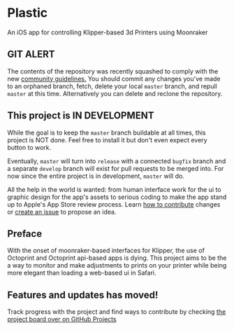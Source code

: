 # Plastic
An iOS app for controlling Klipper-based 3d Printers using Moonraker
## GIT ALERT
The contents of the repository was recently squashed to comply with the
new [community guidelines.](https://github.com/charlespick/plastic/community)
You should commit any changes you've made to an orphaned branch, fetch,
delete your local `master` branch, and repull `master` at this time.
Alternatively you can delete and reclone the repository.
## This project is IN DEVELOPMENT
While the goal is to keep the `master` branch buildable at all times, this
project is NOT done. Feel free to install it but don't even expect every
button to work.

Eventually, `master` will turn into `release` with a connected `bugfix`
branch and a separate `develop` branch will exist for pull requests to
be merged into. For now since the entire project is in development,
`master` will do.

All the help in the world is wanted: from human interface work for the ui to graphic
design for the app's assets to serious coding to make the app stand up to
Apple's App Store review process. Learn [how to contribute](docs/contributing.md)
changes or [create an issue](https://github.com/charlespick/plastic/issues/new)
to propose an idea. 
## Preface
With the onset of moonraker-based interfaces for Klipper, the use of 
Octoprint and Octoprint api-based apps is dying. This project aims to 
be the a way to monitor and make adjustments to prints on your printer 
while being more elegant than loading a web-based ui in Safari. 
## Features and updates has moved!
Track progress with the project and find ways to contribute by checking 
[the project board over on GitHub Projects](https://github.com/charlespick/plastic/projects/1)
